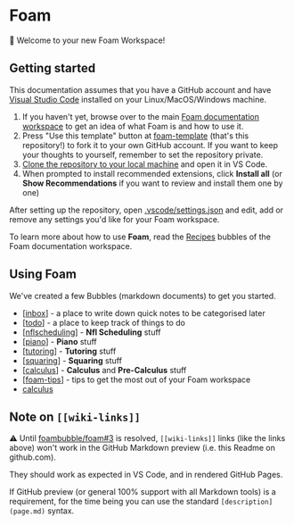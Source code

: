 # Foam

👋 Welcome to your new Foam Workspace!

## Getting started

This documentation assumes that you have a GitHub account and have [Visual Studio Code](https://code.visualstudio.com/) installed on your Linux/MacOS/Windows machine.

1. If you haven't yet, browse over to the main [Foam documentation workspace](https://foambubble.github.io/foam) to get an idea of what Foam is and how to use it.
2. Press "Use this template" button at [foam-template](https://github.com/foambubble/foam-template/generate) (that's this repository!) to fork it to your own GitHub account. If you want to keep your thoughts to yourself, remember to set the repository private.
3. [Clone the repository to your local machine](https://help.github.com/en/github/creating-cloning-and-archiving-repositories/cloning-a-repository) and open it in VS Code.
4. When prompted to install recommended extensions, click **Install all** (or **Show Recommendations** if you want to review and install them one by one)

After setting up the repository, open [.vscode/settings.json](.vscode/settings.json) and edit, add or remove any settings you'd like for your Foam workspace.

To learn more about how to use **Foam**, read the [Recipes](https://foambubble.github.io/foam/recipes) bubbles of the Foam documentation workspace.


## Using Foam

We've created a few Bubbles (markdown documents) to get you started.

- [[inbox]] - a place to write down quick notes to be categorised later
- [[todo]] - a place to keep track of things to do
- [[nflscheduling]] - **Nfl Scheduling** stuff
- [[piano]] - **Piano** stuff
- [[tutoring]] - **Tutoring** stuff  
- [[squaring]] - **Squaring** stuff  
- [[calculus]] - **Calculus** and **Pre-Calculus** stuff 
- [[foam-tips]] - tips to get the most out of your Foam workspace
- [calculus](calculus.md)

  


## Note on `[[wiki-links]]`

⚠️ Until [foambubble/foam#3](https://github.com/foambubble/foam/issues/3) is resolved, `[[wiki-links]]` links (like the links above) won't work in the GitHub Markdown preview (i.e. this Readme on github.com). 

They should work as expected in VS Code, and in rendered GitHub Pages.

If GitHub preview (or general 100% support with all Markdown tools) is a requirement, for the time being you can use the standard `[description](page.md)` syntax.


[//begin]: # "Autogenerated link references for markdown compatibility"
[inbox]: inbox "Inbox"
[foam-tips]: foam-tips "Foam tips"
[todo]: todo "Todo"
[nflscheduling]: nflscheduling "Nfl Scheduling"
[piano]: piano "Piano"
[wiki-links]: wiki-links "Wiki Links"
[Tutoring]: Tutoring "Tutoring"
[Squaring]: Squaring "Squaring"
[calculus]: calculus "Calculus"
[//end]: # "Autogenerated link references"

